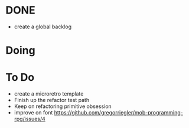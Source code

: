 # DONE
- create a global backlog

# Doing

# To Do
- create a microretro template
- Finish up the refactor test path
- Keep on refactoring primitive obsession
- improve on font https://github.com/gregorriegler/mob-programming-rpg/issues/4
